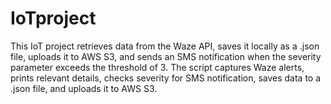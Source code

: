 # IoTproject
This IoT project retrieves data from the Waze API, saves it locally as a .json file, uploads it to AWS S3, and sends an SMS notification when the severity parameter exceeds the threshold of 3. The script captures Waze alerts, prints relevant details, checks severity for SMS notification, saves data to a .json file, and uploads it to AWS S3.
